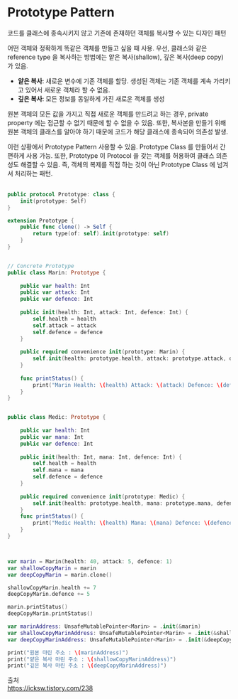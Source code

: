 # Prototype Pattern

코드를 클래스에 종속시키지 않고 기존에 존재하던 객체를 복사할 수 있는 디자인 패턴

어떤 객체와 정확하게 똑같은 객체를 만들고 싶을 때 사용. 우선, 클래스와 같은 reference type 을 복사하는 방법에는 얕은 복사(shallow), 깊은 복사(deep copy) 가 있음. 
- **얕은 복사**: 새로운 변수에 기존 객체를 할당. 생성된 객체는 기존 객체를 계속 가리키고 있어서 새로운 객체라 할 수 없음.
- **깊은 복사**: 모든 정보를 동일하게 가진 새로운 객체를 생성

원본 객체의 모든 값을 가지고 직접 새로운 객체를 만드려고 하는 경우, private property 에는 접근할 수 없기 때문에 할 수 없을 수 있음. 또한, 복사본을 만들기 위해 원본 객체의 클래스를 알아야 하기 때문에 코드가 해당 클래스에 종속되어 의존성 발생.

이런 상황에서 Prototype Pattern 사용할 수 있음. Prototype Class 를 만들어서 간편하게 사용 가능. 또한, Prototype 이 Protocol 을 갖는 객체를 허용하여 클래스 의존성도 해결할 수 있음. 즉, 객체의 복제를 직접 하는 것이 아닌 Prototype Class 에 넘겨서 처리하는 패턴.
<br><br>

```swift
public protocol Prototype: class {
    init(prototype: Self)
}

extension Prototype {
    public func clone() -> Self {
        return type(of: self).init(prototype: self)
    }
}


// Concrete Prototype
public class Marin: Prototype {
    
    public var health: Int
    public var attack: Int
    public var defence: Int
    
    public init(health: Int, attack: Int, defence: Int) {
        self.health = health
        self.attack = attack
        self.defence = defence
    }
    
    public required convenience init(prototype: Marin) {
        self.init(health: prototype.health, attack: prototype.attack, defence: prototype.defence)
    }
    
    func printStatus() {
        print("Marin Health: \(health) Attack: \(attack) Defence: \(defence)")
    }
}


public class Medic: Prototype {
    
    public var health: Int
    public var mana: Int
    public var defence: Int
    
    public init(health: Int, mana: Int, defence: Int) {
        self.health = health
        self.mana = mana
        self.defence = defence
    }
    
    public required convenience init(prototype: Medic) {
        self.init(health: prototype.health, mana: prototype.mana, defence: prototype.defence)
    }
    func printStatus() {
        print("Medic Health: \(health) Mana: \(mana) Defence: \(defence)\n")
    }
}



var marin = Marin(health: 40, attack: 5, defence: 1)
var shallowCopyMarin = marin
var deepCopyMarin = marin.clone()

shallowCopyMarin.health += 7
deepCopyMarin.defence += 5

marin.printStatus()
deepCopyMarin.printStatus()

var marinAddress: UnsafeMutablePointer<Marin> = .init(&marin)
var shallowCopyMarinAddress: UnsafeMutablePointer<Marin> = .init(&shallowCopyMarin)
var deepCopyMarinAddress: UnsafeMutablePointer<Marin> = .init(&deepCopyMarin)

print("원본 마린 주소 : \(marinAddress)")
print("얕은 복사 마린 주소 : \(shallowCopyMarinAddress)")
print("깊은 복사 마린 주소 : \(deepCopyMarinAddress)")
```




출처  
https://icksw.tistory.com/238